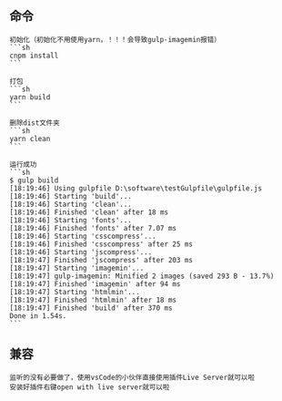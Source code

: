 
## 命令
    
    初始化（初始化不用使用yarn，！！！会导致gulp-imagemin报错）
    ```sh
    cnpm install
    ```
    
    打包
    ```sh
    yarn build
    ```

    删除dist文件夹
    ```sh
    yarn clean
    ```

    运行成功
    ```sh
    $ gulp build
    [18:19:46] Using gulpfile D:\software\testGulpfile\gulpfile.js
    [18:19:46] Starting 'build'...
    [18:19:46] Starting 'clean'...
    [18:19:46] Finished 'clean' after 18 ms
    [18:19:46] Starting 'fonts'...
    [18:19:46] Finished 'fonts' after 7.07 ms
    [18:19:46] Starting 'csscompress'...
    [18:19:46] Finished 'csscompress' after 25 ms
    [18:19:46] Starting 'jscompress'...
    [18:19:47] Finished 'jscompress' after 203 ms
    [18:19:47] Starting 'imagemin'...
    [18:19:47] gulp-imagemin: Minified 2 images (saved 293 B - 13.7%)
    [18:19:47] Finished 'imagemin' after 94 ms
    [18:19:47] Starting 'htmlmin'...
    [18:19:47] Finished 'htmlmin' after 18 ms
    [18:19:47] Finished 'build' after 370 ms
    Done in 1.54s.
    ```


## 兼容
    监听的没有必要做了，使用vsCode的小伙伴直接使用插件Live Server就可以啦
    安装好插件右键open with live server就可以啦